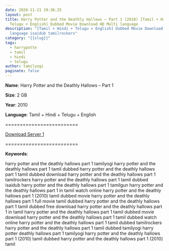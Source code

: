 ```yaml
---
date: 2020-11-21 19:36:25
layout: post
title: Harry Potter and the Deathly Hallows – Part 1 (2010) [Tamil + Hindi +
  Telugu + English] Dubbed Movie Download HD Multi language
description: "[Tamil + Hindi + Telugu + English] Dubbed Movie Download HD Multi
  language isaidub tamilrockers"
category: "{{slug}}"
tags:
  - harrypotte
  - tamil
  - hindi
  - telugu
author: tamilyogi
paginate: false
---
```

**Name**: Harry Potter and the Deathly Hallows – Part 1

**Size**: 2 GB

**Year**: 2010

**Language**: Tamil + Hindi + Telugu + English

\=========================

[Download Server 1](https://files.isaiminiweb.online/Harry%2520Potter/Telegram%2520(%40tadubs)%2520Harry%2520Potter%2520and%2520the%2520Deathly%2520Hallows%2520Part%25201%2520(2010)%5B720p%2520-%2520New%2520BDRip%2520-%2520%5BTamil%2520%2B%2520Telugu%2520%2B%2520Hindi%2520%2B%2520Eng%5D%2520%5BTENTROCKERS%5D.mkv?rootId=0AN9zhQ1hps-9Uk9PVA)

[](https://files.isaiminiweb.online/Harry%2520Potter/Telegram%2520(%40tadubs)%2520Harry%2520Potter%2520and%2520the%2520Deathly%2520Hallows%2520Part%25201%2520(2010)%5B720p%2520-%2520New%2520BDRip%2520-%2520%5BTamil%2520%2B%2520Telugu%2520%2B%2520Hindi%2520%2B%2520Eng%5D%2520%5BTENTROCKERS%5D.mkv?rootId=0AN9zhQ1hps-9Uk9PVA)=========================

**Keywords**:

harry potter and the deathly hallows part 1 tamilyogi
harry potter and the deathly hallows part 1 tamil dubbed
harry potter and the deathly hallows part 1 tamil dubbed download
harry potter and the deathly hallows part 1 tamilrockers
harry potter and the deathly hallows part 1 tamil dubbed isaidub
harry potter and the deathly hallows part 1 tamilgun
harry potter and the deathly hallows part 1 in tamil watch online
harry potter and the deathly hallows part 1 (2010) tamil dubbed movie
harry potter and the deathly hallows part 1 full movie tamil dubbed
harry potter and the deathly hallows part 1 tamil dubbed free download
harry potter and the deathly hallows part 1 in tamil
harry potter and the deathly hallows part 1 tamil dubbed movie download
harry potter and the deathly hallows part 1 tamil dubbed watch online
harry potter and the deathly hallows part 1 tamil dubbed tamilrockers
harry potter and the deathly hallows part 1 tamil dubbed tamilyogi
harry potter deathly hallows part 1 tamilyogi
harry potter and the deathly hallows part 1 (2010) tamil dubbed
harry potter and the deathly hallows part 1 (2010) tamil